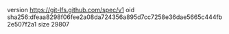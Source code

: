 version https://git-lfs.github.com/spec/v1
oid sha256:dfeaa8298f06fee2a08da724356a895d7cc7258e36dae5665c444fb2e507f2a1
size 29807

